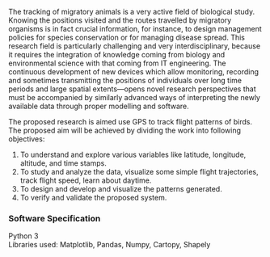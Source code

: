 The tracking of migratory animals is a very active field of biological study. Knowing the
positions visited and the routes travelled by migratory organisms is in fact crucial information,
for instance, to design management policies for species conservation or for managing disease
spread. This research field is particularly challenging and very interdisciplinary, because it
requires the integration of knowledge coming from biology and environmental science with that
coming from IT engineering. The continuous development of new devices which allow
monitoring, recording and sometimes transmitting the positions of individuals over long time
periods and large spatial extents—opens novel research perspectives that must be accompanied
by similarly advanced ways of interpreting the newly available data through proper modelling
and software.


The proposed research is aimed use GPS to track flight patterns of birds. The proposed aim
will be achieved by dividing the work into following objectives:
1. To understand and explore various variables like latitude, longitude, altitude, and time
stamps.
2. To study and analyze the data, visualize some simple flight trajectories, track flight
speed, learn about daytime.
3. To design and develop and visualize the patterns generated.
4. To verify and validate the proposed system.

### Software Specification<br>
Python 3<br>
Libraries used: Matplotlib, Pandas, Numpy, Cartopy, Shapely
